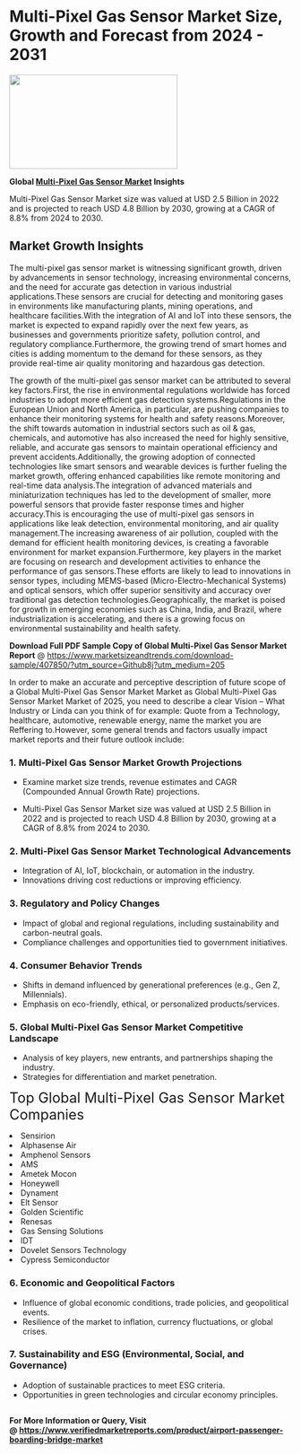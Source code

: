 <H1>Multi-Pixel Gas Sensor Market Size, Growth and Forecast from 2024 - 2031</H1><img class="aligncenter size-medium wp-image-584254" src="https://thirdeyenews.in/wp-content/uploads/2024/09/Global-Market-Research-300x168.jpeg" alt="" width="300" height="168" /><p><strong>Global&nbsp;<a href="https://www.marketsizeandtrends.com/download-sample/407850/?utm_source=Github8j?utm_medium=205">Multi-Pixel Gas Sensor Market</a> Insights</strong></p><p>Multi-Pixel Gas Sensor Market size was valued at USD 2.5 Billion in 2022 and is projected to reach USD 4.8 Billion by 2030, growing at a CAGR of 8.8% from 2024 to 2030.</p><p><h2>Market Growth Insights</h2> <p>The multi-pixel gas sensor market is witnessing significant growth, driven by advancements in sensor technology, increasing environmental concerns, and the need for accurate gas detection in various industrial applications.These sensors are crucial for detecting and monitoring gases in environments like manufacturing plants, mining operations, and healthcare facilities.With the integration of AI and IoT into these sensors, the market is expected to expand rapidly over the next few years, as businesses and governments prioritize safety, pollution control, and regulatory compliance.Furthermore, the growing trend of smart homes and cities is adding momentum to the demand for these sensors, as they provide real-time air quality monitoring and hazardous gas detection.</p> <p>The growth of the multi-pixel gas sensor market can be attributed to several key factors.First, the rise in environmental regulations worldwide has forced industries to adopt more efficient gas detection systems.Regulations in the European Union and North America, in particular, are pushing companies to enhance their monitoring systems for health and safety reasons.Moreover, the shift towards automation in industrial sectors such as oil & gas, chemicals, and automotive has also increased the need for highly sensitive, reliable, and accurate gas sensors to maintain operational efficiency and prevent accidents.Additionally, the growing adoption of connected technologies like smart sensors and wearable devices is further fueling the market growth, offering enhanced capabilities like remote monitoring and real-time data analysis.The integration of advanced materials and miniaturization techniques has led to the development of smaller, more powerful sensors that provide faster response times and higher accuracy.This is encouraging the use of multi-pixel gas sensors in applications like leak detection, environmental monitoring, and air quality management.The increasing awareness of air pollution, coupled with the demand for efficient health monitoring devices, is creating a favorable environment for market expansion.Furthermore, key players in the market are focusing on research and development activities to enhance the performance of gas sensors.These efforts are likely to lead to innovations in sensor types, including MEMS-based (Micro-Electro-Mechanical Systems) and optical sensors, which offer superior sensitivity and accuracy over traditional gas detection technologies.Geographically, the market is poised for growth in emerging economies such as China, India, and Brazil, where industrialization is accelerating, and there is a growing focus on environmental sustainability and health safety.<p><span class=""><strong>Download Full PDF Sample Copy of Global Multi-Pixel Gas Sensor Market Report</strong> @ <a href="https://www.marketsizeandtrends.com/download-sample/407850/?utm_source=Github8j?utm_medium=205" target="_blank">https://www.marketsizeandtrends.com/download-sample/407850/?utm_source=Github8j?utm_medium=205</a></span></p><p>In order to make an accurate and perceptive description of future scope of a Global&nbsp;Multi-Pixel Gas Sensor Market Market as Global&nbsp;Multi-Pixel Gas Sensor Market Market of 2025, you need to describe a clear Vision &ndash; What Industry or Linda can you think of for example: Quote from a Technology, healthcare, automotive, renewable energy, name the market you are Reffering to.However, some general trends and factors usually impact market reports and their future outlook include:</p><h3>1.&nbsp;<strong>Multi-Pixel Gas Sensor Market Growth Projections</strong></h3><ul><li>Examine market size trends, revenue estimates and CAGR (Compounded Annual Growth Rate) projections.</li><li><p>Multi-Pixel Gas Sensor Market size was valued at USD 2.5 Billion in 2022 and is projected to reach USD 4.8 Billion by 2030, growing at a CAGR of 8.8% from 2024 to 2030.</p></li></ul><h3>2.&nbsp;<strong>Multi-Pixel Gas Sensor Market Technological Advancements</strong></h3><ul><li>Integration of AI, IoT, blockchain, or automation in the industry.</li><li>Innovations driving cost reductions or improving efficiency.</li></ul><h3>3.&nbsp;<strong>Regulatory and Policy Changes</strong></h3><ul><li>Impact of global and regional regulations, including sustainability and carbon-neutral goals.</li><li>Compliance challenges and opportunities tied to government initiatives.</li></ul><h3>4.&nbsp;<strong>Consumer Behavior Trends</strong></h3><ul><li>Shifts in demand influenced by generational preferences (e.g., Gen Z, Millennials).</li><li>Emphasis on eco-friendly, ethical, or personalized products/services.</li></ul><h3>5.&nbsp;<strong>Global Multi-Pixel Gas Sensor Market Competitive Landscape</strong></h3><ul><li>Analysis of key players, new entrants, and partnerships shaping the industry.</li><li>Strategies for differentiation and market penetration.</li></ul><p data-pm-slice="1 1 []"><span style="color: inherit; font-family: inherit; font-size: 25px;">Top Global Multi-Pixel Gas Sensor Market Companies</span></p><div class="" data-test-id=""><p><li>Sensirion</li><li> Alphasense Air</li><li> Amphenol Sensors</li><li> AMS</li><li> Ametek Mocon</li><li> Honeywell</li><li> Dynament</li><li> Elt Sensor</li><li> Golden Scientific</li><li> Renesas</li><li> Gas Sensing Solutions</li><li> IDT</li><li> Dovelet Sensors Technology</li><li> Cypress Semiconductor</li></p></div><h3>6.&nbsp;<strong>Economic and Geopolitical Factors</strong></h3><ul><li>Influence of global economic conditions, trade policies, and geopolitical events.</li><li>Resilience of the market to inflation, currency fluctuations, or global crises.</li></ul><h3>7.&nbsp;<strong>Sustainability and ESG (Environmental, Social, and Governance)</strong></h3><ul><li>Adoption of sustainable practices to meet ESG criteria.</li><li>Opportunities in green technologies and circular economy principles.</li></ul><h2><strong style="font-size: 14px;">For More Information or Query, Visit @&nbsp;</strong><a style="background-color: #ffffff; font-size: 14px;" href="https://www.marketsizeandtrends.com/report/multi-pixel-gas-sensor-market/" target="_blank">https://www.verifiedmarketreports.com/product/airport-passenger-boarding-bridge-market</a></h2>